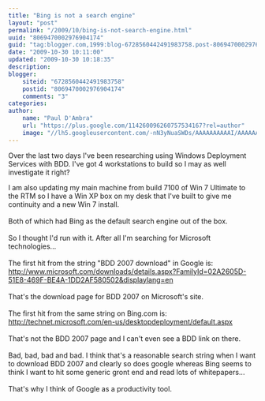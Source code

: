 ```yaml
---
title: "Bing is not a search engine"
layout: "post"
permalink: "/2009/10/bing-is-not-search-engine.html"
uuid: "8069470002976904174"
guid: "tag:blogger.com,1999:blog-6728560442491983758.post-8069470002976904174"
date: "2009-10-30 10:11:00"
updated: "2009-10-30 10:18:35"
description: 
blogger:
    siteid: "6728560442491983758"
    postid: "8069470002976904174"
    comments: "3"
categories: 
author: 
    name: "Paul D'Ambra"
    url: "https://plus.google.com/114260096260757534167?rel=author"
    image: "//lh5.googleusercontent.com/-nN3yNuaSWDs/AAAAAAAAAAI/AAAAAAAABQU/ESeyTW5Duf0/s512-c/photo.jpg"
---
```


Over the last two days I've been researching using Windows Deployment Services with BDD. I've got 4 workstations to build so I may as well investigate it right?

<!--more-->

I am also updating my main machine from build 7100 of Win 7 Ultimate to the RTM so I have a Win XP box on my desk that I've built to give me continuity and a new Win 7 install.<br /><br />Both of which had Bing as the default search engine out of the box.<br /><br />So I thought I'd run with it. After all I'm searching for Microsoft technologies...<br /><br />The first hit from the string "BDD 2007 download" in Google is:<br /><a href="http://www.microsoft.com/downloads/details.aspx?FamilyId=02A2605D-51E8-469F-BE4A-1DD2AF580502&displaylang=en">http://www.microsoft.com/downloads/details.aspx?FamilyId=02A2605D-51E8-469F-BE4A-1DD2AF580502&displaylang=en</a><br /><br />That's the download page for BDD 2007 on Microsoft's site.<br /><br />The first hit from the same string on Bing.com is:<br /><a href="http://technet.microsoft.com/en-us/desktopdeployment/default.aspx">http://technet.microsoft.com/en-us/desktopdeployment/default.aspx</a><br /><br />That's not the BDD 2007 page and I can't even see a BDD link on there.<br /><br />Bad, bad, bad and bad. I think that's a reasonable search string when I want to download BDD 2007 and clearly so does google whereas Bing seems to think I want to hit some generic gront end and read lots of whitepapers... <br /><br />That's why I think of Google as a productivity tool.
</div>